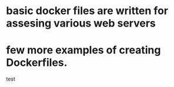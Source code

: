 # basic docker files are written for assesing various web servers
# few more examples of creating Dockerfiles. 
test
